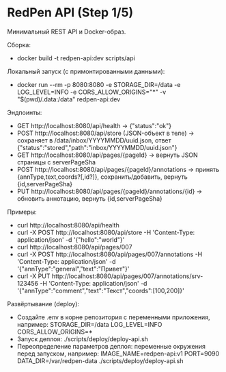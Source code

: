 # RedPen API (Step 1/5)

Минимальный REST API и Docker-образ.

Сборка:
- docker build -t redpen-api:dev scripts/api

Локальный запуск (с примонтированными данными):
- docker run --rm -p 8080:8080 -e STORAGE_DIR=/data -e LOG_LEVEL=INFO -e CORS_ALLOW_ORIGINS="*" -v "$(pwd)/.data:/data" redpen-api:dev

Эндпоинты:
- GET http://localhost:8080/api/health → {"status":"ok"}
- POST http://localhost:8080/api/store (JSON-объект в теле) → сохраняет в /data/inbox/YYYYMMDD/uuid.json, ответ {"status":"stored","path":"inbox/YYYYMMDD/uuid.json"}
- GET http://localhost:8080/api/pages/{pageId} → вернуть JSON страницы с serverPageSha
- POST http://localhost:8080/api/pages/{pageId}/annotations → принять {annType,text,coords?[,id?]}, сохранить/добавить, вернуть {id,serverPageSha}
- PUT http://localhost:8080/api/pages/{pageId}/annotations/{id} → обновить аннотацию, вернуть {id,serverPageSha}

Примеры:
- curl http://localhost:8080/api/health
- curl -X POST http://localhost:8080/api/store -H 'Content-Type: application/json' -d '{"hello":"world"}'
- curl http://localhost:8080/api/pages/007
- curl -X POST http://localhost:8080/api/pages/007/annotations -H 'Content-Type: application/json' -d '{"annType":"general","text":"Привет"}'
- curl -X PUT http://localhost:8080/api/pages/007/annotations/srv-123456 -H 'Content-Type: application/json' -d '{"annType":"comment","text":"Текст","coords":[100,200]}'

Развёртывание (deploy):
- Создайте .env в корне репозитория с переменными приложения, например:
  STORAGE_DIR=/data
  LOG_LEVEL=INFO
  CORS_ALLOW_ORIGINS=*
- Запуск деплоя: ./scripts/deploy/deploy-api.sh
- Переопределение параметров деплоя: переменные окружения перед запуском, например:
  IMAGE_NAME=redpen-api:v1 PORT=9090 DATA_DIR=/var/redpen-data ./scripts/deploy/deploy-api.sh
